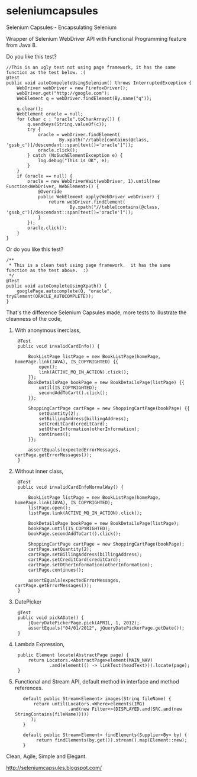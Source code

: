 seleniumcapsules
================

Selenium Capsules - Encapsulating Selenium

Wrapper of Selenium WebDriver API with Functional Programming feature from Java 8.


Do you like this test?


    //This is an ugly test not using page framework, it has the same function as the test below. :(
    @Test
    public void autoCompeleteUsingSelenium() throws InterruptedException {
        WebDriver webDriver = new FirefoxDriver();
        webDriver.get("http://google.com");
        WebElement q = webDriver.findElement(By.name("q"));

        q.clear();
        WebElement oracle = null;
        for (char c : "oracle".toCharArray()) {
            q.sendKeys(String.valueOf(c));
            try {
                oracle = webDriver.findElement(
                        By.xpath("//table[contains(@class, 'gssb_c')]/descendant::span[text()='oracle']"));
                oracle.click();
            } catch (NoSuchElementException e) {
                log.debug("This is OK", e);
            }
        }
        if (oracle == null) {
            oracle = new WebDriverWait(webDriver, 1).until(new Function<WebDriver, WebElement>() {
                @Override
                public WebElement apply(WebDriver webDriver) {
                    return webDriver.findElement(
                            By.xpath("//table[contains(@class, 'gssb_c')]/descendant::span[text()='oracle']"));
                }
            });
            oracle.click();
        }
    }

Or do you like this test?
  
    
    /**
     * This is a clean test using page framework.  it has the same function as the test above.  :)
     */
    @Test
    public void autoCompleteUsingXpath() {
        googlePage.autocomplete(Q, "oracle", tryElement(ORACLE_AUTOCOMPLETE));
    }


That's the difference Selenium Capsules made, more tests to illustrate the cleanness of the code,

1. With anonymous inerclass,

        @Test
        public void invalidCardInfo() {
    
            BookListPage listPage = new BookListPage(homePage, homePage.link(JAVA), IS_COPYRIGHTED) {{
                open();
                link(ACTIVE_MQ_IN_ACTION).click();
            }};
            BookDetailsPage bookPage = new BookDetailsPage(listPage) {{
                until(IS_COPYRIGHTED);
                secondAddToCart().click();
            }};
    
            ShoppingCartPage cartPage = new ShoppingCartPage(bookPage) {{
                setQuantity(2);
                setBillingAddress(billingAddress);
                setCreditCard(creditCard);
                setOtherInformation(otherInformation);
                continues();
            }};
    
            assertEquals(expectedErrorMessages, cartPage.getErrorMessages());
        }

2. Without inner class,
    
        @Test
        public void invalidCardInfoNormalWay() {
    
            BookListPage listPage = new BookListPage(homePage, homePage.link(JAVA), IS_COPYRIGHTED);
            listPage.open();
            listPage.link(ACTIVE_MQ_IN_ACTION).click();
    
            BookDetailsPage bookPage = new BookDetailsPage(listPage);
            bookPage.until(IS_COPYRIGHTED);
            bookPage.secondAddToCart().click();
    
            ShoppingCartPage cartPage = new ShoppingCartPage(bookPage);
            cartPage.setQuantity(2);
            cartPage.setBillingAddress(billingAddress);
            cartPage.setCreditCard(creditCard);
            cartPage.setOtherInformation(otherInformation);
            cartPage.continues();
    
            assertEquals(expectedErrorMessages, cartPage.getErrorMessages());
        }

    
3. DatePicker
  
        @Test
        public void pickADate() {
            jQueryDatePickerPage.pick(APRIL, 1, 2012);
            assertEquals("04/01/2012", jQueryDatePickerPage.getDate());
        }
        
4. Lambda Expression,

        public Element locate(AbstractPage page) {
            return Locators.<AbstractPage>element(MAIN_NAV)
                    .and(element(() -> linkText(headText))).locate(page);
        }
    
5. Functional and Stream API, default method in interface and method references.
              
     
     
          default public Stream<Element> images(String fileName) {
              return until(Locators.<Where>elements(IMG)
                           .and(new Filter<>(DISPLAYED.and(SRC.and(new StringContains(fileName)))))
             );
          }
            
          default public Stream<Element> findElements(Supplier<By> by) {
               return findElements(by.get()).stream().map(Element::new);
          }
              

Clean, Agile, Simple and Elegant.

http://seleniumcapsules.blogspot.com/

